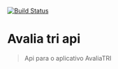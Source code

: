 [![Build Status](https://travis-ci.org/RennanPrysthon/avaliatri_api.svg?branch=master)](https://travis-ci.org/RennanPrysthon/avaliatri_api.svg?branch=master)

# Avalia tri api 
> Api para o aplicativo AvaliaTRI
